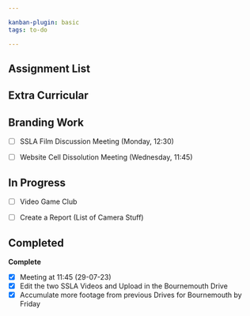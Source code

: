 ```yaml
---

kanban-plugin: basic
tags: to-do

---
```


## Assignment List



## Extra Curricular



## Branding Work

- [ ] SSLA Film Discussion Meeting (Monday, 12:30)
- [ ] Website Cell Dissolution Meeting (Wednesday, 11:45)


## In Progress

- [ ] Video Game Club
- [ ] Create a Report (List of Camera Stuff)


## Completed

**Complete**
- [x] Meeting at 11:45 (29-07-23)
- [x] Edit the two SSLA Videos and Upload in the Bournemouth Drive
- [x] Accumulate more footage from previous Drives for Bournemouth by Friday
